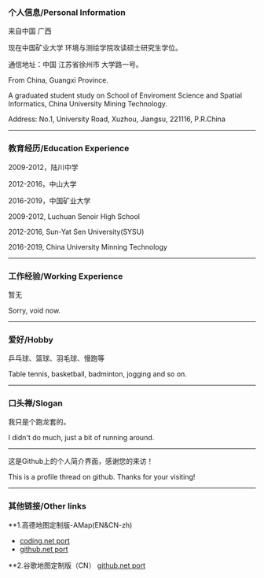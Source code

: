 ### 个人信息/Personal Information
<p>来自中国 广西</p>
<p>现在中国矿业大学 环境与测绘学院攻读硕士研究生学位。</p>
<p>通信地址：中国 江苏省徐州市 大学路一号。</p>
<p>From China, Guangxi Province.</p>
<p>A graduated student study on School of Enviroment Science and Spatial Informatics, China University Mining Technology.</p>
<p>Address: No.1, University Road, Xuzhou, Jiangsu, 221116, P.R.China</p>

---------------------------------------

### 教育经历/Education Experience
<p>2009-2012，陆川中学</p>
<p>2012-2016，中山大学</p>
<p>2016-2019，中国矿业大学</p>
<p>2009-2012, Luchuan Senoir High School</p>
<p>2012-2016, Sun-Yat Sen University(SYSU)</p>
<p>2016-2019, China University Minning Technology</p>

---------------------------------------


### 工作经验/Working Experience
<p>暂无</p>
<p>Sorry, void now.</p>

--------------------------------------------

### 爱好/Hobby
<p>乒乓球、篮球、羽毛球、慢跑等</p>
<p>Table tennis, basketball, badminton, jogging and so on.</p>




--------------------------------------------
### 口头禅/Slogan
<p>我只是个跑龙套的。</p>
<p>I didn't do much, just a bit of running around.</p>


--------------------------------------------

<p>这是Github上的个人简介界面，感谢您的来访！</p>
<p>This is a profile thread on github. Thanks for your visiting!</p>


--------------------------------------------

### 其他链接/Other links

**1.高德地图定制版-AMap(EN&CN-zh)
* [coding.net port](http://leaguecn.coding.me/amaplite/)
* [github.net port](https://leaguecn.github.io/amaplite/)


**2.谷歌地图定制版（CN）
[github.net port](https://leaguecn.github.io/amaplite/)






